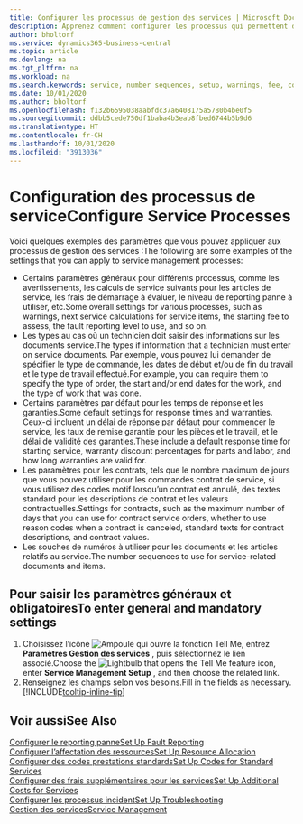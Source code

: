 ```yaml
---
title: Configurer les processus de gestion des services | Microsoft Docs
description: Apprenez comment configurer les processus qui permettent de vérifier que les clients sont satisfaits de votre service client.
author: bholtorf
ms.service: dynamics365-business-central
ms.topic: article
ms.devlang: na
ms.tgt_pltfrm: na
ms.workload: na
ms.search.keywords: service, number sequences, setup, warnings, fee, contracts, warranties
ms.date: 10/01/2020
ms.author: bholtorf
ms.openlocfilehash: f132b6595038aabfdc37a6408175a5780b4be0f5
ms.sourcegitcommit: ddbb5cede750df1baba4b3eab8fbed6744b5b9d6
ms.translationtype: HT
ms.contentlocale: fr-CH
ms.lasthandoff: 10/01/2020
ms.locfileid: "3913036"
---
```

# <a name="configure-service-processes"></a><span data-ttu-id="01996-103">Configuration des processus de service</span><span class="sxs-lookup"><span data-stu-id="01996-103">Configure Service Processes</span></span>
<span data-ttu-id="01996-104">Voici quelques exemples des paramètres que vous pouvez appliquer aux processus de gestion des services :</span><span class="sxs-lookup"><span data-stu-id="01996-104">The following are some examples of the settings that you can apply to service management processes:</span></span>  
  
* <span data-ttu-id="01996-105">Certains paramètres généraux pour différents processus, comme les avertissements, les calculs de service suivants pour les articles de service, les frais de démarrage à évaluer, le niveau de reporting panne à utiliser, etc.</span><span class="sxs-lookup"><span data-stu-id="01996-105">Some overall settings for various processes, such as warnings, next service calculations for service items, the starting fee to assess, the fault reporting level to use, and so on.</span></span>  
* <span data-ttu-id="01996-106">Les types au cas où un technicien doit saisir des informations sur les documents service.</span><span class="sxs-lookup"><span data-stu-id="01996-106">The types if information that a technician must enter on service documents.</span></span> <span data-ttu-id="01996-107">Par exemple, vous pouvez lui demander de spécifier le type de commande, les dates de début et/ou de fin du travail et le type de travail effectué.</span><span class="sxs-lookup"><span data-stu-id="01996-107">For example, you can require them to specify the type of order, the start and/or end dates for the work, and the type of work that was done.</span></span>  
* <span data-ttu-id="01996-108">Certains paramètres par défaut pour les temps de réponse et les garanties.</span><span class="sxs-lookup"><span data-stu-id="01996-108">Some default settings for response times and warranties.</span></span> <span data-ttu-id="01996-109">Ceux-ci incluent un délai de réponse par défaut pour commencer le service, les taux de remise garantie pour les pièces et le travail, et le délai de validité des garanties.</span><span class="sxs-lookup"><span data-stu-id="01996-109">These include a default response time for starting service, warranty discount percentages for parts and labor, and how long warranties are valid for.</span></span>  
* <span data-ttu-id="01996-110">Les paramètres pour les contrats, tels que le nombre maximum de jours que vous pouvez utiliser pour les commandes contrat de service, si vous utilisez des codes motif lorsqu’un contrat est annulé, des textes standard pour les descriptions de contrat et les valeurs contractuelles.</span><span class="sxs-lookup"><span data-stu-id="01996-110">Settings for contracts, such as the maximum number of days that you can use for contract service orders, whether to use reason codes when a contract is canceled, standard texts for contract descriptions, and contract values.</span></span>  
* <span data-ttu-id="01996-111">Les souches de numéros à utiliser pour les documents et les articles relatifs au service.</span><span class="sxs-lookup"><span data-stu-id="01996-111">The number sequences to use for service-related documents and items.</span></span>  

## <a name="to-enter-general-and-mandatory-settings"></a><span data-ttu-id="01996-112">Pour saisir les paramètres généraux et obligatoires</span><span class="sxs-lookup"><span data-stu-id="01996-112">To enter general and mandatory settings</span></span>
1. <span data-ttu-id="01996-113">Choisissez l’icône ![Ampoule qui ouvre la fonction Tell Me](media/ui-search/search_small.png "Dites-moi ce que vous voulez faire"), entrez **Paramètres Gestion des services** , puis sélectionnez le lien associé.</span><span class="sxs-lookup"><span data-stu-id="01996-113">Choose the ![Lightbulb that opens the Tell Me feature](media/ui-search/search_small.png "Tell me what you want to do") icon, enter **Service Management Setup** , and then choose the related link.</span></span>
2. <span data-ttu-id="01996-114">Renseignez les champs selon vos besoins.</span><span class="sxs-lookup"><span data-stu-id="01996-114">Fill in the fields as necessary.</span></span> [!INCLUDE[tooltip-inline-tip](includes/tooltip-inline-tip_md.md)]  

## <a name="see-also"></a><span data-ttu-id="01996-115">Voir aussi</span><span class="sxs-lookup"><span data-stu-id="01996-115">See Also</span></span>  
[<span data-ttu-id="01996-116">Configurer le reporting panne</span><span class="sxs-lookup"><span data-stu-id="01996-116">Set Up Fault Reporting</span></span>](service-how-setup-fault-reporting.md)  
[<span data-ttu-id="01996-117">Configurer l’affectation des ressources</span><span class="sxs-lookup"><span data-stu-id="01996-117">Set Up Resource Allocation</span></span>](service-how-setup-resource-allocation.md)  
[<span data-ttu-id="01996-118">Configurer des codes prestations standards</span><span class="sxs-lookup"><span data-stu-id="01996-118">Set Up Codes for Standard Services</span></span>](service-how-setup-service-coding.md)  
[<span data-ttu-id="01996-119">Configurer des frais supplémentaires pour les services</span><span class="sxs-lookup"><span data-stu-id="01996-119">Set Up Additional Costs for Services</span></span>](service-how-setup-service-costs-pricing.md)  
[<span data-ttu-id="01996-120">Configurer les processus incident</span><span class="sxs-lookup"><span data-stu-id="01996-120">Set Up Troubleshooting</span></span>](service-how-setup-troubleshooting.md)  
[<span data-ttu-id="01996-121">Gestion des services</span><span class="sxs-lookup"><span data-stu-id="01996-121">Service Management</span></span>](service-service.md)  

